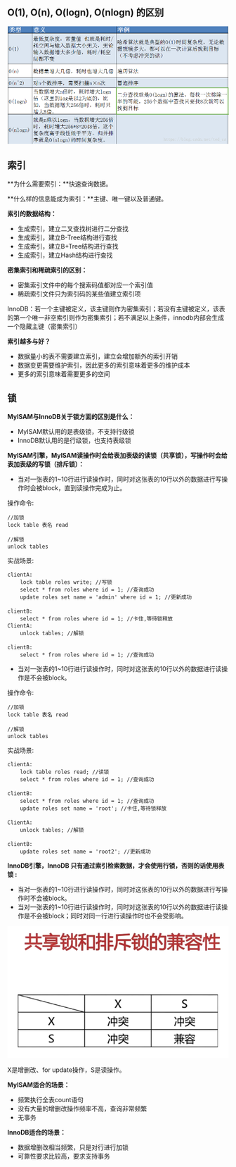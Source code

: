 ## O(1), O(n), O(logn), O(nlogn) 的区别

![](./images/20180928135003419.png)

## 索引

**为什么需要索引：**快速查询数据。

**什么样的信息能成为索引：**主键、唯一键以及普通键。

**索引的数据结构：**

- 生成索引，建立二叉查找树进行二分查找
- 生成索引，建立B-Tree结构进行查找
- 生成索引，建立B+Tree结构进行查找
- 生成索引，建立Hash结构进行查找

**密集索引和稀疏索引的区别：**

- 密集索引文件中的每个搜索码值都对应一个索引值
- 稀疏索引文件只为索引码的某些值建立索引项

InnoDB：若一个主键被定义，该主键则作为密集索引；若没有主键被定义，该表的第一个唯一非空索引则作为密集索引；若不满足以上条件，innodb内部会生成一个隐藏主键（密集索引）

**索引越多与好？**

- 数据量小的表不需要建立索引，建立会增加额外的索引开销
- 数据变更需要维护索引，因此更多的索引意味着更多的维护成本
- 更多的索引意味着需要更多的空间

## 锁

**MyISAM与InnoDB关于锁方面的区别是什么：**

- MyISAM默认用的是表级锁，不支持行级锁
- InnoDB默认用的是行级锁，也支持表级锁

**MyISAM引擎，MyISAM读操作时会给表加表级的读锁（共享锁），写操作时会给表加表级的写锁（排斥锁）：**

- 当对一张表的1~10行进行读操作时，同时对这张表的10行以外的数据进行写操作时会被block，直到读操作完成为止。

 操作命令: 

```
//加锁
lock table 表名 read

//解锁
unlock tables
```

 实战场景: 

```
clientA: 
    lock table roles write; //写锁
    select * from roles where id = 1; //查询成功
    update roles set name = 'admin' where id = 1; //更新成功

clientB: 
    select * from roles where id = 1; //卡住,等待锁释放
ClientA:
    unlock tables; //解锁
    
clientB: 
    select * from roles where id = 1; //查询成功
```

- 当对一张表的1~10行进行读操作时，同时对这张表的10行以外的数据进行读操作是不会被block。

 操作命令: 

```
//加锁
lock table 表名 read

//解锁
unlock tables
```

 实战场景: 

```
clientA: 
    lock table roles read; //读锁
    select * from roles where id = 1; //查询成功

clientB: 
    select * from roles where id = 1; //查询成功
    update roles set name = 'root'; //卡住,等待锁释放
    
ClientA:
    unlock tables; //解锁
    
clientB: 
    update roles set name = 'root2'; //更新成功
```

**InnoDB引擎，InnoDB 只有通过索引检索数据，才会使用行锁，否则的话使用表锁 :**

- 当对一张表的1~10行进行读操作时，同时对这张表的10行以外的数据进行写操作时不会被block。
- 当对一张表的1~10行进行读操作时，同时对这张表的10行以外的数据进行读操作是不会被block；同时对同一行进行读操作时也不会受影响。

![](.\images\1574178093(1).jpg)

X是增删改、for update操作，S是读操作。

**MyISAM适合的场景：**

- 频繁执行全表count语句
- 没有大量的增删改操作频率不高，查询非常频繁
- 无事务

**InnoDB适合的场景：**

- 数据增删改相当频繁，只是对行进行加锁
- 可靠性要求比较高，要求支持事务

